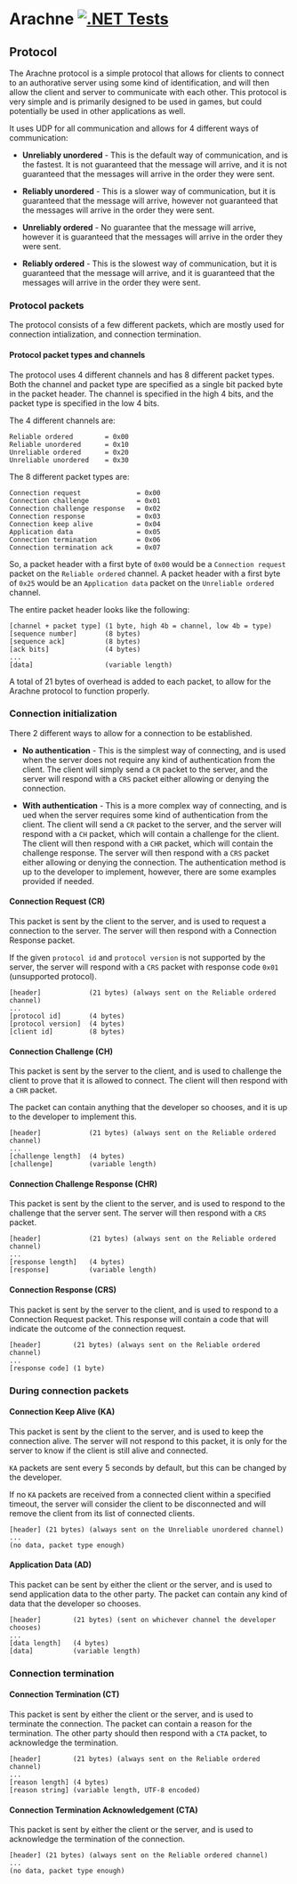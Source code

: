 # Arachne [![.NET Tests](https://github.com/dcronqvist/Arachne/actions/workflows/tests.yml/badge.svg)](https://github.com/dcronqvist/Arachne/actions/workflows/tests.yml)

## Protocol

The Arachne protocol is a simple protocol that allows for clients to connect to an authorative server using some kind of identification, and will then allow the client and server to communicate with each other. This protocol is very simple and is primarily designed to be used in games, but could potentially be used in other applications as well.

It uses UDP for all communication and allows for 4 different ways of communication:

- **Unreliably unordered** - This is the default way of communication, and is the fastest. It is not guaranteed that the message will arrive, and it is not guaranteed that the messages will arrive in the order they were sent.

- **Reliably unordered** - This is a slower way of communication, but it is guaranteed that the message will arrive, however not guaranteed that the messages will arrive in the order they were sent.

- **Unreliably ordered** - No guarantee that the message will arrive, however it is guaranteed that the messages will arrive in the order they were sent.

- **Reliably ordered** - This is the slowest way of communication, but it is guaranteed that the message will arrive, and it is guaranteed that the messages will arrive in the order they were sent.

### Protocol packets

The protocol consists of a few different packets, which are mostly used for connection intialization, and connection termination.

#### Protocol packet types and channels

The protocol uses 4 different channels and has 8 different packet types. Both the channel and packet type are specified as a single bit packed byte in the packet header. The channel is specified in the high 4 bits, and the packet type is specified in the low 4 bits.

The 4 different channels are:

```
Reliable ordered        = 0x00
Reliable unordered      = 0x10
Unreliable ordered      = 0x20
Unreliable unordered    = 0x30
```

The 8 different packet types are:

```
Connection request              = 0x00
Connection challenge            = 0x01
Connection challenge response   = 0x02
Connection response             = 0x03
Connection keep alive           = 0x04
Application data                = 0x05
Connection termination          = 0x06
Connection termination ack      = 0x07
```

So, a packet header with a first byte of `0x00` would be a `Connection request` packet on the `Reliable ordered` channel. A packet header with a first byte of `0x25` would be an `Application data` packet on the `Unreliable ordered` channel.

The entire packet header looks like the following:

```
[channel + packet type] (1 byte, high 4b = channel, low 4b = type)
[sequence number]       (8 bytes)
[sequence ack]          (8 bytes)
[ack bits]              (4 bytes)
...
[data]                  (variable length)
```

A total of 21 bytes of overhead is added to each packet, to allow for the Arachne protocol to function properly.

### Connection initialization

There 2 different ways to allow for a connection to be established.

- **No authentication** - This is the simplest way of connecting, and is used when the server does not require any kind of authentication from the client. The client will simply send a `CR` packet to the server, and the server will respond with a `CRS` packet either allowing or denying the connection.

- **With authentication** - This is a more complex way of connecting, and is ued when the server requires some kind of authentication from the client. The client will send a `CR` packet to the server, and the server will respond with a `CH` packet, which will contain a challenge for the client. The client will then respond with a `CHR` packet, which will contain the challenge response. The server will then respond with a `CRS` packet either allowing or denying the connection. The authentication method is up to the developer to implement, however, there are some examples provided if needed.

#### **Connection Request (CR)**

This packet is sent by the client to the server, and is used to request a connection to the server. The server will then respond with a Connection Response packet.

If the given `protocol id` and `protocol version` is not supported by the server, the server will respond with a `CRS` packet with response code `0x01` (unsupported protocol).

```
[header]            (21 bytes) (always sent on the Reliable ordered channel)
...
[protocol id]       (4 bytes)
[protocol version]  (4 bytes)
[client id]         (8 bytes)
```

#### **Connection Challenge (CH)**

This packet is sent by the server to the client, and is used to challenge the client to prove that it is allowed to connect. The client will then respond with a `CHR` packet.

The packet can contain anything that the developer so chooses, and it is up to the developer to implement this.

```
[header]            (21 bytes) (always sent on the Reliable ordered channel)
...
[challenge length]  (4 bytes)
[challenge]         (variable length)
```

#### **Connection Challenge Response (CHR)**

This packet is sent by the client to the server, and is used to respond to the challenge that the server sent. The server will then respond with a `CRS` packet.

```
[header]            (21 bytes) (always sent on the Reliable ordered channel)
...
[response length]   (4 bytes)
[response]          (variable length)
```

#### **Connection Response (CRS)**

This packet is sent by the server to the client, and is used to respond to a Connection Request packet. This response will contain a code that will indicate the outcome of the connection request.

```
[header]        (21 bytes) (always sent on the Reliable ordered channel)
...
[response code] (1 byte)
```

### During connection packets

#### **Connection Keep Alive (KA)**

This packet is sent by the client to the server, and is used to keep the connection alive. The server will not respond to this packet, it is only for the server to know if the client is still alive and connected.

`KA` packets are sent every 5 seconds by default, but this can be changed by the developer.

If no `KA` packets are received from a connected client within a specified timeout, the server will consider the client to be disconnected and will remove the client from its list of connected clients.

```
[header] (21 bytes) (always sent on the Unreliable unordered channel)
...
(no data, packet type enough)
```

#### **Application Data (AD)**

This packet can be sent by either the client or the server, and is used to send application data to the other party. The packet can contain any kind of data that the developer so chooses.

```
[header]        (21 bytes) (sent on whichever channel the developer chooses)
...
[data length]   (4 bytes)
[data]          (variable length)
```

### Connection termination

#### **Connection Termination (CT)**

This packet is sent by either the client or the server, and is used to terminate the connection. The packet can contain a reason for the termination. The other party should then respond with a `CTA` packet, to acknowledge the termination.

```
[header]        (21 bytes) (always sent on the Reliable ordered channel)
...
[reason length] (4 bytes)
[reason string] (variable length, UTF-8 encoded)
```

#### **Connection Termination Acknowledgement (CTA)**

This packet is sent by either the client or the server, and is used to acknowledge the termination of the connection.

```
[header] (21 bytes) (always sent on the Reliable ordered channel)
...
(no data, packet type enough)
```
